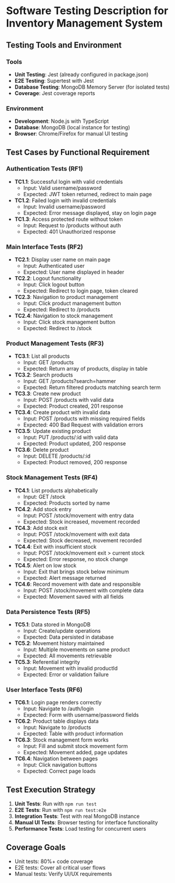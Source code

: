 # Software Testing Description for Inventory Management System

## Testing Tools and Environment

### Tools
- **Unit Testing**: Jest (already configured in package.json)
- **E2E Testing**: Supertest with Jest
- **Database Testing**: MongoDB Memory Server (for isolated tests)
- **Coverage**: Jest coverage reports

### Environment
- **Development**: Node.js with TypeScript
- **Database**: MongoDB (local instance for testing)
- **Browser**: Chrome/Firefox for manual UI testing

## Test Cases by Functional Requirement

### Authentication Tests (RF1)
- **TC1.1**: Successful login with valid credentials
  - Input: Valid username/password
  - Expected: JWT token returned, redirect to main page
- **TC1.2**: Failed login with invalid credentials
  - Input: Invalid username/password
  - Expected: Error message displayed, stay on login page
- **TC1.3**: Access protected route without token
  - Input: Request to /products without auth
  - Expected: 401 Unauthorized response

### Main Interface Tests (RF2)
- **TC2.1**: Display user name on main page
  - Input: Authenticated user
  - Expected: User name displayed in header
- **TC2.2**: Logout functionality
  - Input: Click logout button
  - Expected: Redirect to login page, token cleared
- **TC2.3**: Navigation to product management
  - Input: Click product management button
  - Expected: Redirect to /products
- **TC2.4**: Navigation to stock management
  - Input: Click stock management button
  - Expected: Redirect to /stock

### Product Management Tests (RF3)
- **TC3.1**: List all products
  - Input: GET /products
  - Expected: Return array of products, display in table
- **TC3.2**: Search products
  - Input: GET /products?search=hammer
  - Expected: Return filtered products matching search term
- **TC3.3**: Create new product
  - Input: POST /products with valid data
  - Expected: Product created, 201 response
- **TC3.4**: Create product with invalid data
  - Input: POST /products with missing required fields
  - Expected: 400 Bad Request with validation errors
- **TC3.5**: Update existing product
  - Input: PUT /products/:id with valid data
  - Expected: Product updated, 200 response
- **TC3.6**: Delete product
  - Input: DELETE /products/:id
  - Expected: Product removed, 200 response

### Stock Management Tests (RF4)
- **TC4.1**: List products alphabetically
  - Input: GET /stock
  - Expected: Products sorted by name
- **TC4.2**: Add stock entry
  - Input: POST /stock/movement with entry data
  - Expected: Stock increased, movement recorded
- **TC4.3**: Add stock exit
  - Input: POST /stock/movement with exit data
  - Expected: Stock decreased, movement recorded
- **TC4.4**: Exit with insufficient stock
  - Input: POST /stock/movement exit > current stock
  - Expected: Error response, no stock change
- **TC4.5**: Alert on low stock
  - Input: Exit that brings stock below minimum
  - Expected: Alert message returned
- **TC4.6**: Record movement with date and responsible
  - Input: POST /stock/movement with complete data
  - Expected: Movement saved with all fields

### Data Persistence Tests (RF5)
- **TC5.1**: Data stored in MongoDB
  - Input: Create/update operations
  - Expected: Data persisted in database
- **TC5.2**: Movement history maintained
  - Input: Multiple movements on same product
  - Expected: All movements retrievable
- **TC5.3**: Referential integrity
  - Input: Movement with invalid productId
  - Expected: Error or validation failure

### User Interface Tests (RF6)
- **TC6.1**: Login page renders correctly
  - Input: Navigate to /auth/login
  - Expected: Form with username/password fields
- **TC6.2**: Product table displays data
  - Input: Navigate to /products
  - Expected: Table with product information
- **TC6.3**: Stock management form works
  - Input: Fill and submit stock movement form
  - Expected: Movement added, page updates
- **TC6.4**: Navigation between pages
  - Input: Click navigation buttons
  - Expected: Correct page loads

## Test Execution Strategy

1. **Unit Tests**: Run with `npm run test`
2. **E2E Tests**: Run with `npm run test:e2e`
3. **Integration Tests**: Test with real MongoDB instance
4. **Manual UI Tests**: Browser testing for interface functionality
5. **Performance Tests**: Load testing for concurrent users

## Coverage Goals
- Unit tests: 80%+ code coverage
- E2E tests: Cover all critical user flows
- Manual tests: Verify UI/UX requirements
